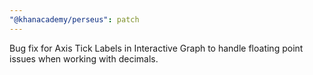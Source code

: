 ```yaml
---
"@khanacademy/perseus": patch
---
```


Bug fix for Axis Tick Labels in Interactive Graph to handle floating point issues when working with decimals.
